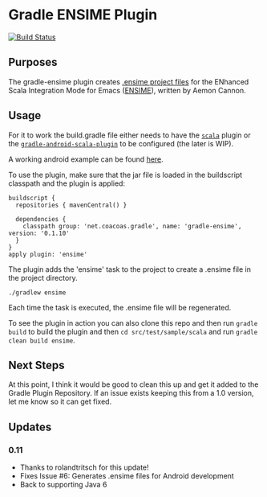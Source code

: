 # Gradle ENSIME Plugin
[![Build Status](https://travis-ci.org/coacoas/gradle-ensime.svg)](https://travis-ci.org/coacoas/gradle-ensime)

## Purposes

The gradle-ensime plugin creates [.ensime project files](https://github.com/ensime/ensime-server/wiki/Example-Configuration-File) for the ENhanced Scala Integration Mode for Emacs ([ENSIME](https://github.com/ensime)), written by Aemon Cannon.

## Usage

For it to work the build.gradle file either needs to have the [`scala`](http://www.gradle.org/docs/current/userguide/scala_plugin.html) plugin or the [`gradle-android-scala-plugin`](https://github.com/saturday06/gradle-android-scala-plugin) to be configured (the later is WIP).

A working android example can be found [here](https://github.com/rolandtritsch/scala-android-ui-samples).

To use the plugin, make sure that the jar file is loaded in the buildscript classpath and the plugin is applied:

    buildscript {
      repositories { mavenCentral() }

      dependencies {
        classpath group: 'net.coacoas.gradle', name: 'gradle-ensime', version: '0.1.10'
      }
    }
    apply plugin: 'ensime'

The plugin adds the 'ensime' task to the project to create a .ensime file in the project directory.

    ./gradlew ensime

Each time the task is executed, the .ensime file will be regenerated.

To see the plugin in action you can also clone this repo and then run `gradle build` to build the plugin and then `cd src/test/sample/scala` and run `gradle clean build ensime`.

## Next Steps

At this point, I think it would be good to clean this up and get it added to the Gradle Plugin Repository.  If an issue exists keeping this from a 1.0 version, let me know so it can get fixed. 

## Updates

### 0.11

*  Thanks to rolandtritsch for this update!
*  Fixes Issue #6: Generates .ensime files for Android development
*  Back to supporting Java 6
